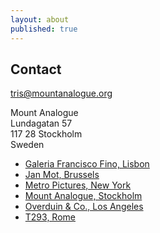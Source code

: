 ```yaml
---
layout: about
published: true
---
```

## Contact

tris@mountanalogue.org

Mount Analogue<br/>
Lundagatan 57<br/>
117 28 Stockholm<br/>
Sweden

* <a href="http://franciscofino.com/" target="_blank">Galeria Francisco Fino, Lisbon</a>
* <a href="http://www.janmot.com/tris_vonna_michell/index.php" target="_blank">Jan Mot, Brussels</a>
* <a href="http://www.metropictures.com/artists/tris-vonna-michell" target="_blank">Metro Pictures, New York</a>
* <a href="http://www.mountanalogue.org" target="_blank">Mount Analogue, Stockholm</a>
* <a href="http://www.overduinandco.com/archive/tris_vonna-michell/2015/installation.htm" target="_blank">Overduin & Co., Los Angeles</a>
* <a href="http://www.t293.it/artists/tris-vonna-michell/" target="_blank">T293, Rome</a>
